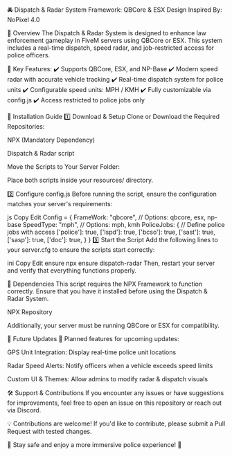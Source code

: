 🚔 Dispatch & Radar System
Framework: QBCore & ESX
Design Inspired By: NoPixel 4.0

📖 Overview
The Dispatch & Radar System is designed to enhance law enforcement gameplay in FiveM servers using QBCore or ESX. This system includes a real-time dispatch, speed radar, and job-restricted access for police officers.

🚨 Key Features:
✔️ Supports QBCore, ESX, and NP-Base
✔️ Modern speed radar with accurate vehicle tracking
✔️ Real-time dispatch system for police units
✔️ Configurable speed units: MPH / KMH
✔️ Fully customizable via config.js
✔️ Access restricted to police jobs only

📂 Installation Guide
1️⃣ Download & Setup
Clone or Download the Required Repositories:

NPX (Mandatory Dependency)

Dispatch & Radar script

Move the Scripts to Your Server Folder:

Place both scripts inside your resources/ directory.

2️⃣ Configure config.js
Before running the script, ensure the configuration matches your server's requirements:

js
Copy
Edit
Config = {
    FrameWork: "qbcore", // Options: qbcore, esx, np-base
    SpeedType: "mph", // Options: mph, kmh
    PoliceJobs: { // Define police jobs with access
        ['police']: true,
        ['lspd']: true,
        ['bcso']: true,
        ['sast']: true,
        ['sasp']: true,
        ['doc']: true,
    }
}
3️⃣ Start the Script
Add the following lines to your server.cfg to ensure the scripts start correctly:

ini
Copy
Edit
ensure npx
ensure dispatch-radar
Then, restart your server and verify that everything functions properly.

🔗 Dependencies
This script requires the NPX Framework to function correctly. Ensure that you have it installed before using the Dispatch & Radar System.

NPX Repository

Additionally, your server must be running QBCore or ESX for compatibility.

🎯 Future Updates
🚀 Planned features for upcoming updates:

GPS Unit Integration: Display real-time police unit locations

Radar Speed Alerts: Notify officers when a vehicle exceeds speed limits

Custom UI & Themes: Allow admins to modify radar & dispatch visuals

🛠️ Support & Contributions
If you encounter any issues or have suggestions for improvements, feel free to open an issue on this repository or reach out via Discord.

💡 Contributions are welcome! If you'd like to contribute, please submit a Pull Request with tested changes.

🚓 Stay safe and enjoy a more immersive police experience! 🚓
